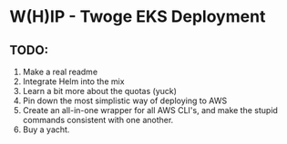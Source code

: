 # W(H)IP - Twoge EKS Deployment

## TODO:
1. Make a real readme
2. Integrate Helm into the mix
3. Learn a bit more about the quotas (yuck)
4. Pin down the most simplistic way of deploying to AWS
5. Create an all-in-one wrapper for all AWS CLI's, and make the stupid commands consistent with one another.
6. Buy a yacht.
